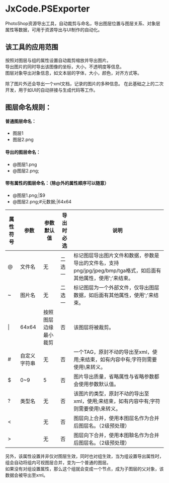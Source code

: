 # JxCode.PSExporter
 PhotoShop资源导出工具，自动裁剪与命名，导出图层位置与图层关系、对象层属性等数据，可用于资源导出与UI制作的自动化。

## 该工具的应用范围
按照对图层与组的属性设置自动裁剪缩放并导出图片。  
导出图片的同时导出该图像的坐标，大小，不透明度等信息。  
图层对象导出对象信息，如文本层的字体，大小，颜色，对齐方式等。

除了图片外还会导出一个xml文档，记录的图片的多种信息。
在此基础之上的二次开发，用于如UI的自动拼接与生成代码等工作。

## 图层命名规则：  
#### 普通图层命名：
* 图层1  
* 图层2.png  
#### 导出的图层命名：
* @图层1.png  
* @图层2.png;  
#### 带有属性的图层命名：（除@外的属性顺序可以随意）  
* @图层1.png;|$9  
* @图层2.png;#元数据;|64x64   

属性符号|参数|参数默认值|导出时必选|说明
--|--|--|--|--
@|文件名|无|二选一|标记图层导出图片文件和数据，参数是导出的文件名，支持png/jpg/jpeg/bmp/tga格式，如后面有其他属性，使用';'来结束。
~|图片名|无|二选一|标记图层为一个外部文件，仅导出图层数据，如后面有其他属性，使用';'来结束。
\||64x64|按照图层边缘最小裁剪|否|该图层将被裁剪。
\#|自定义字符串|无|否|一个TAG，原封不动的导出至xml，使用;来结束，如有内容中有;字符则需要使用\\来转义。
$|0~9|5|否|图片导出质量，省略属性与省略参数都会使用参数默认值。  
?|类型名|无|否|该图片的类型，原封不动的导出至xml，使用;来结束，如有内容中有;字符则需要使用\\来转义。
<||无|否|图层向上合并，使用本图层名作为合并后图层名。（2级预处理）
\>||无|否|图层向下合并，使用本图鞥名作为合并后图层名。（2级预处理）  

另外，该属性设置并非仅对图层生效，同时也对组生效，当为组设置导出属性时，组会自动将组内可视图层合并，变为一个普通的图层。  
如果没有对组设置属性，那么这个组就会变成一个节点，成为子图层的父对象，该数据会被导出至xml。